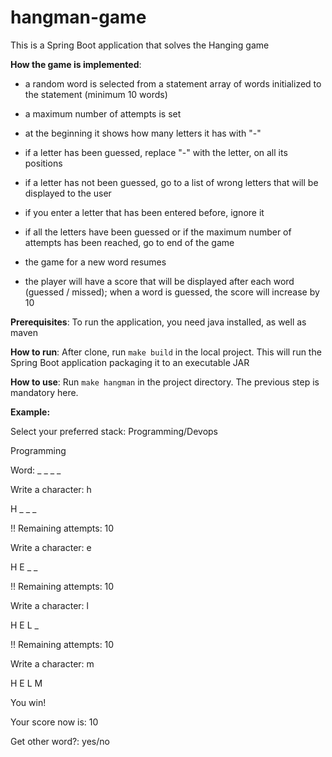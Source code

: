 # hangman-game
This is a Spring Boot application that solves the Hanging game

**How the game is implemented**:
    
- a random word is selected from a statement array of words initialized to the statement (minimum
10 words)
- a maximum number of attempts is set
- at the beginning it shows how many letters it has with "-"
- if a letter has been guessed, replace "-" with the letter, on all its positions
- if a letter has not been guessed, go to a list of wrong letters that will be displayed to the user
- if you enter a letter that has been entered before, ignore it
- if all the letters have been guessed or if the maximum number of attempts has been reached, go
  to end of the game
  
- the game for a new word resumes
- the player will have a score that will be displayed after each word (guessed / missed); when a
  word is guessed, the score will increase by 10

**Prerequisites**: To run the application, you need java installed, as well as maven

**How to run**: After clone, run `make build` in the local project. This will run the Spring Boot application packaging it to an executable JAR

**How to use**: Run `make hangman` in the project directory. The previous step is mandatory here.

**Example:**

Select your preferred stack: Programming/Devops

Programming

Word: _ _ _ _

Write a character:
h

H _ _ _

!! Remaining attempts: 10

Write a character:
e

H E _ _

!! Remaining attempts: 10

Write a character:
l

H E L _

!! Remaining attempts: 10

Write a character:
m

H E L M

You win!

Your score now is: 10

Get other word?: yes/no
